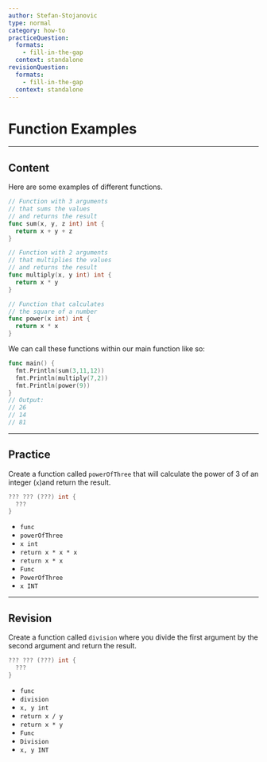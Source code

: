 ```yaml
---
author: Stefan-Stojanovic
type: normal
category: how-to
practiceQuestion:
  formats:
    - fill-in-the-gap
  context: standalone
revisionQuestion:
  formats:
    - fill-in-the-gap
  context: standalone
---
```


# Function Examples


---

## Content

Here are some examples of different functions.

```go
// Function with 3 arguments 
// that sums the values 
// and returns the result
func sum(x, y, z int) int {
  return x + y + z
}

// Function with 2 arguments 
// that multiplies the values 
// and returns the result
func multiply(x, y int) int {
  return x * y
}

// Function that calculates 
// the square of a number
func power(x int) int {
  return x * x
}
```

We can call these functions within our main function like so:

```go
func main() {
  fmt.Println(sum(3,11,12))
  fmt.Println(multiply(7,2))
  fmt.Println(power(9))
}
// Output:
// 26
// 14
// 81
```


---

## Practice

Create a function called `powerOfThree` that will calculate the power of 3 of an integer (`x`)and return the result.

```go
??? ??? (???) int {
  ???
}
```

- `func`
- `powerOfThree`
- `x int`
- `return x * x * x`
- `return x * x`
- `Func`
- `PowerOfThree`
- `x INT`


---

## Revision

Create a function called `division` where you divide the first argument by the second argument and return the result.

```go
??? ??? (???) int {
  ???
}
```

- `func`
- `division`
- `x, y int`
- `return x / y`
- `return x * y`
- `Func`
- `Division`
- `x, y INT`
